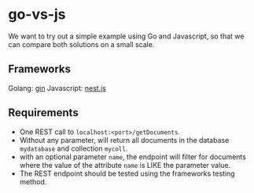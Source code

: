# go-vs-js

We want to try out a simple example using Go and Javascript, so that we can compare both solutions on a small scale.

## Frameworks

Golang: [gin](https://github.com/gin-gonic/gin)
Javascript: [nest.js](https://nestjs.com/)

## Requirements

* One REST call to `localhost:<port>/getDocuments`.
* Without any parameter, will return all documents in the database `mydatabase` and collection `mycoll`.
* with an optional parameter `name`, the endpoint will filter for documents where the value of the attribute `name` is LIKE the parameter value.
* The REST endpoint should be tested using the frameworks testing method.
